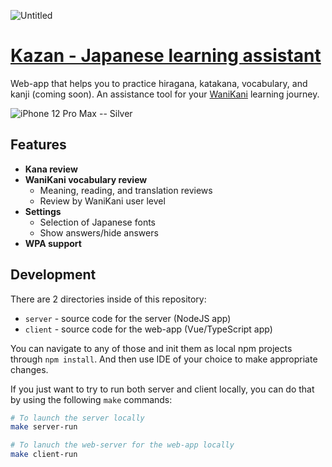 ![Untitled](https://user-images.githubusercontent.com/6123702/194173134-23fec594-76ed-44a9-88b5-26c33e396a28.png)
# [Kazan - Japanese learning assistant](https://kazan.vadimgush.com)

Web-app that helps you to practice hiragana, katakana, vocabulary, and kanji (coming soon). An assistance tool for your [WaniKani](https://wanikani.com) learning journey.

![iPhone 12 Pro Max -- Silver](https://user-images.githubusercontent.com/6123702/194172375-9a630f5a-805b-4235-ba23-3a2bc7369d36.png)

## Features

 * **Kana review**
 * **WaniKani vocabulary review**
   * Meaning, reading, and translation reviews
   * Review by WaniKani user level
 * **Settings**
   * Selection of Japanese fonts
   * Show answers/hide answers
 * **WPA support**

## Development

There are 2 directories inside of this repository:
 * `server` - source code for the server (NodeJS app)
 * `client` - source code for the web-app (Vue/TypeScript app)

You can navigate to any of those and init them as local npm projects through
`npm install`. And then use IDE of your choice to make appropriate changes.

If you just want to try to run both server and client locally, you can do that
by using the following `make` commands:

```sh
# To launch the server locally
make server-run

# To lanuch the web-server for the web-app locally
make client-run
```

